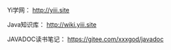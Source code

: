 Yi学网：
http://yiii.site<br/>

Java知识库：
http://wiki.yiii.site

JAVADOC读书笔记：
https://gitee.com/xxxgod/javadoc
